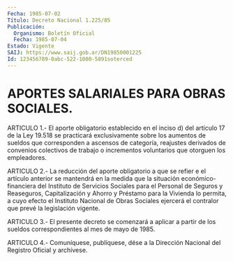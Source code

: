 ```yaml
---
Fecha: 1985-07-02
Título: Decreto Nacional 1.225/85
Publicación:
  Organismo: Boletín Oficial
  Fecha: 1985-07-04
Estado: Vigente
SAIJ: https://www.saij.gob.ar/DN19850001225
Id: 123456789-0abc-522-1000-5891soterced
---
```

# APORTES SALARIALES PARA OBRAS SOCIALES.

<a id="1"></a>
ARTICULO  1.- El aporte obligatorio establecido en el inciso d) del artículo 17  de  la  Ley  19.518 se practicará exclusivamente sobre los aumentos de sueldos que  corresponden  a ascensos de categoría, reajustes  derivados  de  convenios  colectivos    de  trabajo    o incrementos voluntarios que otorguen los empleadores.

<a id="2"></a>
ARTICULO  2.- La reducción del aporte obligatorio a que se refier e el artículo  anterior  se  mantendrá  en la medida que la situación económico-financiera del Instituto de Servicios  Sociales  para  el Personal  de  Seguros  y  Reaseguros,  Capitalización  y  Ahorro  y Préstamo  para  la  Vivienda lo permita, a cuyo efecto el Instituto Nacional de Obras Sociales  ejercerá  el  contralor  que  prevé la legislación vigente.

<a id="3"></a>
ARTICULO  3.-  El  presente decreto se comenzará a aplicar a partir de los sueldos correspondientes al mes de mayo de 1985.

<a id="4"></a>
ARTICULO  4.- Comuníquese, publíquese, dése a la Dirección Nacional del Registro Oficial y archívese.